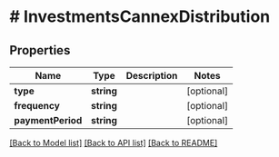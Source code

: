 # # InvestmentsCannexDistribution

## Properties

Name | Type | Description | Notes
------------ | ------------- | ------------- | -------------
**type** | **string** |  | [optional]
**frequency** | **string** |  | [optional]
**paymentPeriod** | **string** |  | [optional]

[[Back to Model list]](../../README.md#models) [[Back to API list]](../../README.md#endpoints) [[Back to README]](../../README.md)
